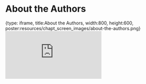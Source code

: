 # About the Authors
 
{type: iframe, title:About the Authors, width:800, height:600, poster:resources/chapt_screen_images/about-the-authors.png}
![](https://hutchdatascience.org/Ethical_Data_Handling_for_Cancer_Research/no_toc/about-the-authors.html)
 

 
